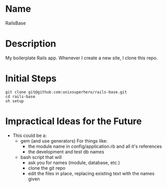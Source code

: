 
# Name

RailsBase

# Description

My boilerplate Rails app.  Whenever I create a new site, I clone this repo.

# Initial Steps

    git clone git@github.com:unixsuperhero/rails-base.git
    cd rails-base
    sh setup

# Impractical Ideas for the Future

* This could be a:
  * gem (and use generators)
    For things like:
    * the module name in config/application.rb and all it's references
    * the development and test db names
  * bash script that will
    * ask you for names (module, database, etc.)
    * clone the git repo
    * edit the files in place, replacing existing text with the names given

